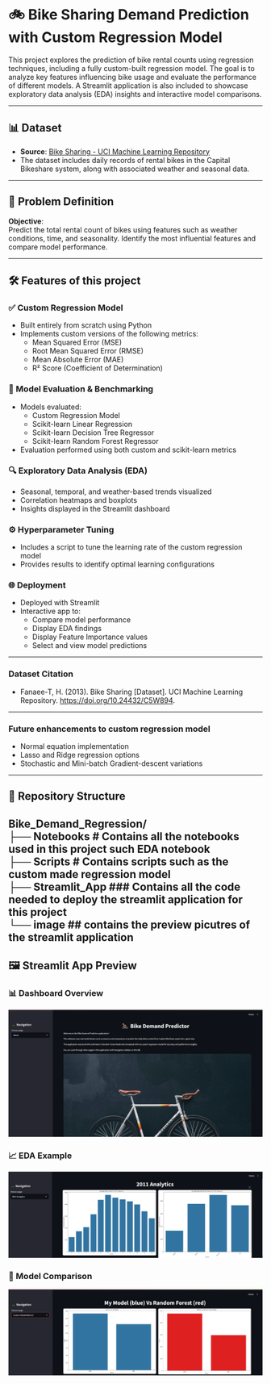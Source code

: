 # 🚲 Bike Sharing Demand Prediction with Custom Regression Model

This project explores the prediction of bike rental counts using regression techniques, including a fully custom-built regression model. The goal is to analyze key features influencing bike usage and evaluate the performance of different models. A Streamlit application is also included to showcase exploratory data analysis (EDA) insights and interactive model comparisons.

---

## 📊 Dataset

- **Source**: [Bike Sharing - UCI Machine Learning Repository](https://archive.ics.uci.edu/ml/datasets/bike+sharing+dataset)
- The dataset includes daily records of rental bikes in the Capital Bikeshare system, along with associated weather and seasonal data.

---

## 🧠 Problem Definition

**Objective**:  
Predict the total rental count of bikes using features such as weather conditions, time, and seasonality. Identify the most influential features and compare model performance.

---

## 🛠️ Features of this project

### ✅ Custom Regression Model
- Built entirely from scratch using Python
- Implements custom versions of the following metrics:
  - Mean Squared Error (MSE)
  - Root Mean Squared Error (RMSE)
  - Mean Absolute Error (MAE)
  - R² Score (Coefficient of Determination)

### 🧪 Model Evaluation & Benchmarking
- Models evaluated:
  - Custom Regression Model
  - Scikit-learn Linear Regression
  - Scikit-learn Decision Tree Regressor
  - Scikit-learn Random Forest Regressor
- Evaluation performed using both custom and scikit-learn metrics

### 🔍 Exploratory Data Analysis (EDA)
- Seasonal, temporal, and weather-based trends visualized
- Correlation heatmaps and boxplots
- Insights displayed in the Streamlit dashboard

### ⚙️ Hyperparameter Tuning
- Includes a script to tune the learning rate of the custom regression model
- Provides results to identify optimal learning configurations

### 🌐 Deployment
- Deployed with Streamlit
- Interactive app to:
  - Compare model performance
  - Display EDA findings
  - Display Feature Importance values
  - Select and view model predictions

---
### Dataset Citation
- Fanaee-T, H. (2013). Bike Sharing [Dataset]. UCI Machine Learning Repository. https://doi.org/10.24432/C5W894.
---
### Future enhancements to custom regression model
- Normal equation implementation
- Lasso and Ridge regression options
- Stochastic and Mini-batch Gradient-descent variations
---

## 📂 Repository Structure
Bike_Demand_Regression/  
├── Notebooks # Contains all the notebooks used in this project such EDA notebook   
├── Scripts # Contains scripts such as the custom made regression model   
├── Streamlit_App ### Contains all the code needed to deploy the streamlit application for this project  
└── image ## contains the preview picutres of the streamlit application  
---
## 🖼️ Streamlit App Preview

### 📊 Dashboard Overview

![App Overview](images/Home_Application.png)

### 📈 EDA Example

![EDA Output](images/EDA_2011.png)

### 🤖 Model Comparison

![Model Comparison](images/Model_Comparison.png)
